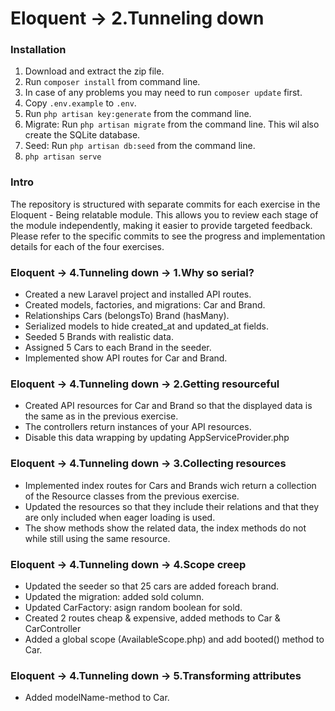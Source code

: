 # Eloquent → 2.Tunneling down

### Installation

1. Download and extract the zip file.
2. Run `composer install` from command line.
3. In case of any problems you may need to run `composer update` first.
4. Copy `.env.example` to `.env`.
5. Run `php artisan key:generate` from the command line.
6. Migrate: Run `php artisan migrate` from the command line. This wil also create the SQLite database.
7. Seed: Run `php artisan db:seed` from the command line.
8. `php artisan serve`

### Intro

The repository is structured with separate commits for each exercise in the Eloquent - Being relatable module. This allows you to review each stage of the module independently, making it easier to provide targeted feedback.
Please refer to the specific commits to see the progress and implementation details for each of the four exercises.

### Eloquent → 4.Tunneling down → 1.Why so serial?

- Created a new Laravel project and installed API routes.
- Created models, factories, and migrations: Car and Brand.
- Relationships Cars (belongsTo) Brand (hasMany).
- Serialized models to hide created_at and updated_at fields.
- Seeded 5 Brands with realistic data.
- Assigned 5 Cars to each Brand in the seeder.
- Implemented show API routes for Car and Brand.
  
### Eloquent → 4.Tunneling down → 2.Getting resourceful

- Created API resources for Car and Brand so that the displayed data is the same as in the previous exercise.
- The controllers return instances of your API resources.
- Disable this data wrapping by updating AppServiceProvider.php

### Eloquent → 4.Tunneling down → 3.Collecting resources

- Implemented index routes for Cars and Brands wich return a collection of the Resource classes from the previous exercise.
- Updated the resources so that they include their relations and that they are only included when eager loading is used.
- The show methods show the related data, the index methods do not while still using the same resource.

### Eloquent → 4.Tunneling down → 4.Scope creep

- Updated the seeder so that 25 cars are added foreach brand.
- Updated the migration: added sold column.
- Updated CarFactory: asign random boolean for sold.
- Created 2 routes cheap & expensive, added methods to Car & CarController
- Added a global scope (AvailableScope.php) and add booted() method to Car.

### Eloquent → 4.Tunneling down → 5.Transforming attributes

- Added modelName-method to Car.